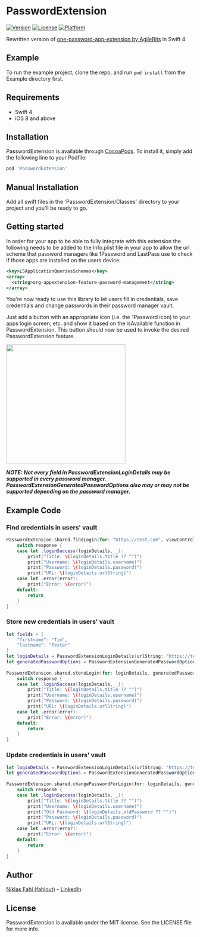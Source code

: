 # PasswordExtension

[![Version](https://img.shields.io/cocoapods/v/PasswordExtension.svg?style=flat)](http://cocoapods.org/pods/PasswordExtension)
[![License](https://img.shields.io/cocoapods/l/PasswordExtension.svg?style=flat)](http://cocoapods.org/pods/PasswordExtension)
[![Platform](https://img.shields.io/cocoapods/p/PasswordExtension.svg?style=flat)](http://cocoapods.org/pods/PasswordExtension)

Rewritten version of [one-password-app-extension by AgileBits](https://github.com/agilebits/onepassword-app-extension) in Swift 4

## Example

To run the example project, clone the repo, and run `pod install` from the Example directory first.

## Requirements

- Swift 4
- iOS 8 and above

## Installation

PasswordExtension is available through [CocoaPods](http://cocoapods.org). To install
it, simply add the following line to your Podfile:

```ruby
pod 'PasswordExtension'
```

## Manual Installation

Add all swift files in the 'PasswordExtension/Classes' directory to your project and you'll be ready to go.

## Getting started

In order for your app to be able to fully integrate with this extension the following needs to be added to the Info.plist file in your app to allow the url scheme that password managers like 1Password and LastPass use to check if those apps are installed on the users device.

```XML
<key>LSApplicationQueriesSchemes</key>
<array>
  <string>org-appextension-feature-password-management</string>
</array>
```

You're now ready to use this library to let users fill in credentials, save credentials and change passwords in their password manager vault.

Just add a button with an appropriate icon (i.e. the 1Password icon) to your apps login screen, etc. and show it based on the isAvailable function in PasswordExtension. This button should now be used to invoke the desired PasswordExtension feature.

<img src="https://github.com/fahlout/PasswordExtension/raw/master/Resources/LoginScreen.png" width="320">

***NOTE: Not every field in PasswordExtensionLoginDetails may be supported in every password manager. PasswordExtensionGeneratedPasswordOptions also may or may not be supported depending on the password manager.***

## Example Code

### Find credentials in users' vault

```swift
PasswordExtension.shared.findLogin(for: "https://test.com", viewController: self, sender: nil) { (response) in
    switch response {
    case let .loginSuccess(loginDetails, _):
        print("Title: \(loginDetails.title ?? "")")
        print("Username: \(loginDetails.username)")
        print("Password: \(loginDetails.password)")
        print("URL: \(loginDetails.urlString)")
    case let .error(error):
        print("Error: \(error)")
    default:
        return
    }
}
```

### Store new credentials in users' vault

```swift
let fields = [
    "firstname": "Tim",
    "lastname": "Tester"
]
let loginDetails = PasswordExtensionLoginDetails(urlString: "https://test.com", username: "tester1337", password: "test1234", title: "Test App", notes: "Saved with PasswordExtension", fields: fields)
let generatedPasswordOptions = PasswordExtensionGeneratedPasswordOptions(minLength: 5, maxLength: 45)
        
PasswordExtension.shared.storeLogin(for: loginDetails, generatedPasswordOptions: generatedPasswordOptions, viewController: self, sender: nil) { (response) in
    switch response {
    case let .loginSuccess(loginDetails, _):
        print("Title: \(loginDetails.title ?? "")")
        print("Username: \(loginDetails.username)")
        print("Password: \(loginDetails.password)")
        print("URL: \(loginDetails.urlString)")
    case let .error(error):
        print("Error: \(error)")
    default:
        return
    }
}
```

### Update credentials in users' vault

```swift
let loginDetails = PasswordExtensionLoginDetails(urlString: "https://test.com", username: "tester1337", password: "test4231", oldPassword: "test1234", notes: "Saved with PasswordExtension")
let generatedPasswordOptions = PasswordExtensionGeneratedPasswordOptions(minLength: 5, maxLength: 45)
        
PasswordExtension.shared.changePasswordForLogin(for: loginDetails, generatedPasswordOptions: generatedPasswordOptions, viewController: self, sender: nil) { (response) in
    switch response {
    case let .loginSuccess(loginDetails, _):
        print("Title: \(loginDetails.title ?? "")")
        print("Username: \(loginDetails.username)")
        print("Old Password: \(loginDetails.oldPassword ?? "")")
        print("Password: \(loginDetails.password)")
        print("URL: \(loginDetails.urlString)")
    case let .error(error):
        print("Error: \(error)")
    default:
        return
    }
}
```

## Author

[Niklas Fahl (fahlout)](http://bit.ly/fahlout) - [LinkedIn](http://bit.ly/linked-in-niklas-fahl)

## License

PasswordExtension is available under the MIT license. See the LICENSE file for more info.
